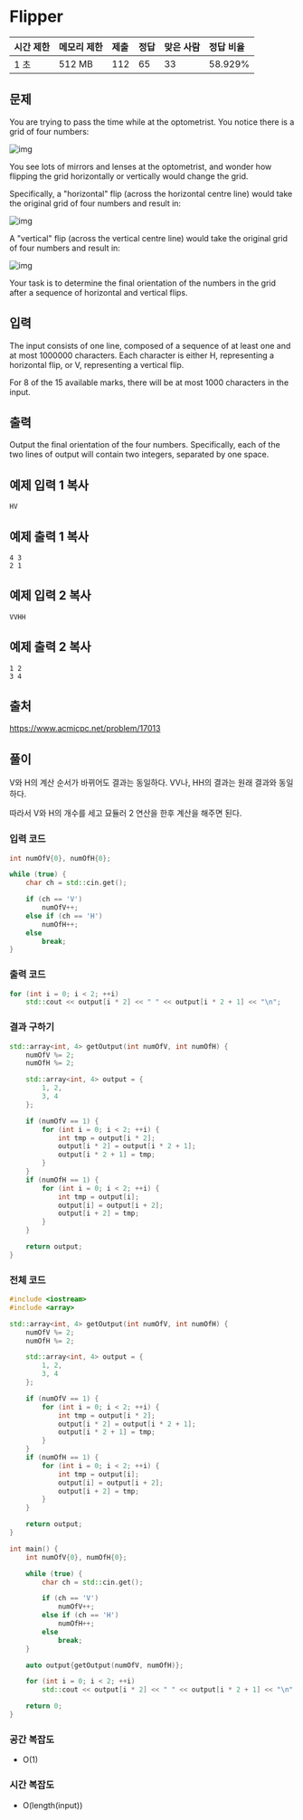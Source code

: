 # Flipper

| 시간 제한 | 메모리 제한 | 제출 | 정답 | 맞은 사람 | 정답 비율 |
| :-------- | :---------- | :--- | :--- | :-------- | :-------- |
| 1 초      | 512 MB      | 112  | 65   | 33        | 58.929%   |

## 문제

You are trying to pass the time while at the optometrist. You notice there is a grid of four numbers:

![img](https://onlinejudgeimages.s3-ap-northeast-1.amazonaws.com/problem/17013/1.svg)

You see lots of mirrors and lenses at the optometrist, and wonder how flipping the grid horizontally or vertically would change the grid.

Specifically, a "horizontal" flip (across the horizontal centre line) would take the original grid of four numbers and result in:

![img](https://onlinejudgeimages.s3-ap-northeast-1.amazonaws.com/problem/17013/2.svg)

A "vertical" flip (across the vertical centre line) would take the original grid of four numbers and result in:

![img](https://onlinejudgeimages.s3-ap-northeast-1.amazonaws.com/problem/17013/3.svg)

Your task is to determine the final orientation of the numbers in the grid after a sequence of horizontal and vertical flips.

## 입력

The input consists of one line, composed of a sequence of at least one and at most 1000000 characters. Each character is either H, representing a horizontal flip, or V, representing a vertical flip.

For 8 of the 15 available marks, there will be at most 1000 characters in the input.

## 출력

Output the final orientation of the four numbers. Specifically, each of the two lines of output will contain two integers, separated by one space.



## 예제 입력 1 복사

```
HV
```

## 예제 출력 1 복사

```
4 3
2 1
```

## 예제 입력 2 복사

```
VVHH
```

## 예제 출력 2 복사

```
1 2
3 4
```



## 출처

<https://www.acmicpc.net/problem/17013>



## 풀이

V와 H의 계산 순서가 바뀌어도 결과는 동일하다. VV나, HH의 결과는 원래 결과와 동일하다.

따라서 V와 H의 개수를 세고 묘듈러 2 연산을 한후 계산을 해주면 된다.



### 입력 코드

```c++
int numOfV{0}, numOfH{0};

while (true) {
    char ch = std::cin.get();

    if (ch == 'V')
        numOfV++;
    else if (ch == 'H')
        numOfH++;
    else
        break;
}
```

### 출력 코드

```c++
for (int i = 0; i < 2; ++i)
    std::cout << output[i * 2] << " " << output[i * 2 + 1] << "\n";
```



### 결과 구하기

```c++
std::array<int, 4> getOutput(int numOfV, int numOfH) {
    numOfV %= 2;
    numOfH %= 2;

    std::array<int, 4> output = {
        1, 2,
        3, 4
    };

    if (numOfV == 1) {
        for (int i = 0; i < 2; ++i) {
            int tmp = output[i * 2];
            output[i * 2] = output[i * 2 + 1];
            output[i * 2 + 1] = tmp;
        }
    }
    if (numOfH == 1) {
        for (int i = 0; i < 2; ++i) {
            int tmp = output[i];
            output[i] = output[i + 2];
            output[i + 2] = tmp;
        }
    }

    return output;
}
```



### 전체 코드

```c++
#include <iostream>
#include <array>

std::array<int, 4> getOutput(int numOfV, int numOfH) {
    numOfV %= 2;
    numOfH %= 2;

    std::array<int, 4> output = {
        1, 2,
        3, 4
    };

    if (numOfV == 1) {
        for (int i = 0; i < 2; ++i) {
            int tmp = output[i * 2];
            output[i * 2] = output[i * 2 + 1];
            output[i * 2 + 1] = tmp;
        }
    }
    if (numOfH == 1) {
        for (int i = 0; i < 2; ++i) {
            int tmp = output[i];
            output[i] = output[i + 2];
            output[i + 2] = tmp;
        }
    }

    return output;
}

int main() {
    int numOfV{0}, numOfH{0};

    while (true) {
        char ch = std::cin.get();

        if (ch == 'V')
            numOfV++;
        else if (ch == 'H')
            numOfH++;
        else
            break;
    }

    auto output{getOutput(numOfV, numOfH)};

    for (int i = 0; i < 2; ++i)
        std::cout << output[i * 2] << " " << output[i * 2 + 1] << "\n";

    return 0;
}
```



### 공간 복잡도

- O(1)

### 시간 복잡도

- O(length(input))
